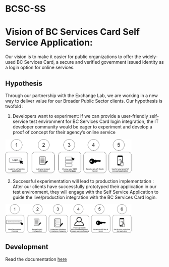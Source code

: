 # BCSC-SS

# Vision of BC Services Card Self Service Application:
Our vision is to make it easier for public organizations to offer the widely-used BC Services Card, a secure and verified government issued identity as a login option for online services.

## Hypothesis
Through our partnership with the Exchange Lab, we are working in a new way to deliver value for our Broader Public Sector clients. Our hypothesis is twofold :
1.	Developers want to experiment: If we can provide a user-friendly self-service test environment for BC Services Card login integration,  the IT developer community would be eager to experiment and develop a proof of concept for their agency’s online service

<img src="./resources/dev-process-steps.png" width=400>

2.	Successful experimentation will lead to production implementation : After our clients have successfully prototyped their application in our test environment, they will engage with the Self Service Application to guide the live/production integration with the BC Services Card login.

<img src="./resources/prod-process-steps.png" width=400>


## Development
Read the documentation 
[here](DEVELOPMENT.md)

